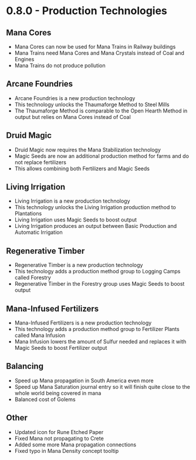 # 0.8.0 - Production Technologies

## Mana Cores
- Mana Cores can now be used for Mana Trains in Railway buildings
- Mana Trains need Mana Cores and Mana Crystals instead of Coal and Engines
- Mana Trains do not produce pollution

## Arcane Foundries
- Arcane Foundries is a new production technology
- This technology unlocks the Thaumaforge Method to Steel Mills
- The Thaumaforge Method is comparable to the Open Hearth Method in output but relies on Mana Cores instead of Coal

## Druid Magic
- Druid Magic now requires the Mana Stabilization technology
- Magic Seeds are now an additional production method for farms and do not replace fertilizers
- This allows combining both Fertilizers and Magic Seeds

## Living Irrigation
- Living Irrigation is a new production technology
- This technology unlocks the Living Irrigation production method to Plantations
- Living Irrigation uses Magic Seeds to boost output
- Living Irrigation produces an output between Basic Production and Automatic Irrigation 

## Regenerative Timber
- Regenerative Timber is a new production technology
- This technology adds a production method group to Logging Camps called Forestry
- Regenerative Timber in the Forestry group uses Magic Seeds to boost output

## Mana-Infused Fertilizers
- Mana-Infused Fertilizers is a new production technology
- This technology adds a production method group to Fertilizer Plants called Mana Infusion
- Mana Infusion lowers the amount of Sulfur needed and replaces it with Magic Seeds to boost Fertilizer output

## Balancing
- Speed up Mana propagation in South America even more
- Speed up Mana Saturation journal entry so it will finish quite close to the whole world being covered in mana
- Balanced cost of Golems

## Other
- Updated icon for Rune Etched Paper
- Fixed Mana not propagating to Crete
- Added some more Mana propagation connections
- Fixed typo in Mana Density concept tooltip